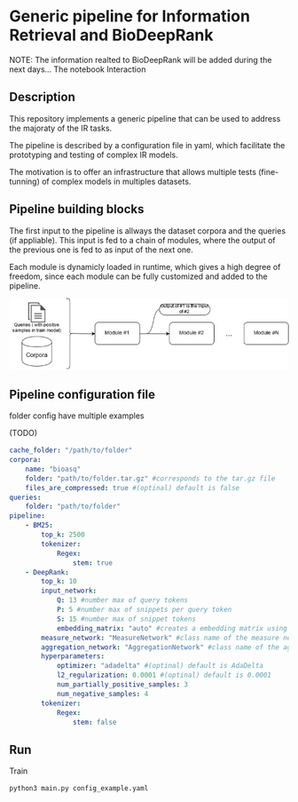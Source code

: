 # Generic pipeline for Information Retrieval and BioDeepRank
NOTE: The information realted to BioDeepRank will be added during the next days...
The notebook Interaction


## Description
This repository implements a generic pipeline that can be used to address the majoraty of the IR tasks.

The pipeline is described by a configuration file in yaml, which facilitate the prototyping and testing of complex IR models.

The motivation is to offer an infrastructure that allows multiple tests (fine-tunning) of complex models in multiples datasets.


## Pipeline building blocks

The first input to the pipeline is allways the dataset corpora and the queries (if appliable). This input is fed to a chain of modules, where the output of the previous one is fed to as input of the next one.

Each module is dynamicly loaded in runtime, which gives a high degree of freedom, since each module can be fully customized and added to the pipeline.

![Image of Yaktocat](images/pipe.png)

## Pipeline configuration file

folder config have multiple examples

(TODO)

```yaml
cache_folder: "/path/to/folder"
corpora:
    name: "bioasq"
    folder: "path/to/folder.tar.gz" #corresponds to the tar.gz file
    files_are_compressed: true #(optinal) default is false
queries:
    folder: "path/to/folder"
pipeline:
    - BM25:
        top_k: 2500
        tokenizer:
            Regex:
                stem: true
    - DeepRank:
        top_k: 10
        input_network:
            Q: 13 #number max of query tokens
            P: 5 #number max of snippets per query token
            S: 15 #number max of snippet tokens
            embedding_matrix: "auto" #creates a embedding matrix using fasttext library
        measure_network: "MeasureNetwork" #class name of the measure network
        aggregation_network: "AggregationNetwork" #class name of the aggregation network
        hyperparameters:
            optimizer: "adadelta" #(optinal) default is AdaDelta
            l2_regularization: 0.0001 #(optinal) default is 0.0001
            num_partially_positive_samples: 3
            num_negative_samples: 4
        tokenizer:
            Regex:
                stem: false

```

## Run
Train
```sh
python3 main.py config_example.yaml

```
